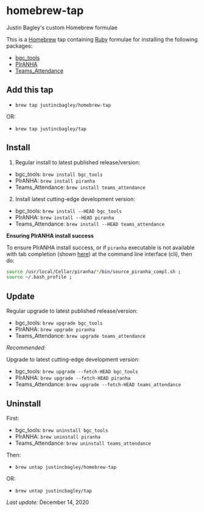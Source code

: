 # homebrew-tap
Justin Bagley's custom Homebrew formulae

This is a [Homebrew](https://brew.sh) tap containing [Ruby](https://www.ruby-lang.org/en/) formulae for installing the following packages:

-   [bgc_tools](https://github.com/justincbagley/bgc-tools)
-   [PIrANHA](https://github.com/justincbagley/piranha)
-   [Teams_Attendance](https://github.com/justincbagley/Teams-Attendance)

## Add this tap

-   `brew tap justincbagley/homebrew-tap`

OR: 

-   `brew tap justincbagley/tap`
<!--For PIrANHA, also see [here](https://github.com/justincbagley/homebrew-piranha).-->

## Install

1.  Regular install to latest published release/version:

-   bgc_tools:  `brew install bgc_tools`
-   PIrANHA:  `brew install piranha`
-   Teams_Attendance:  `brew install teams_attendance`

2.  Install latest cutting-edge development version:

-   bgc_tools:  `brew install --HEAD bgc_tools`
-   PIrANHA:  `brew install --HEAD piranha`
-   Teams_Attendance:  `brew install --HEAD teams_attendance`

**Ensuring PIrANHA install success**

To ensure PIrANHA install success, or if `piranha` executable is not available with tab completion (shown [here](https://github.com/justincbagley/piranha#piranha)) at the command line interface (cli), then do:

```bash
source /usr/local/Cellar/piranha/*/bin/source_piranha_compl.sh ;
source ~/.bash_profile ;
```

## Update

Regular upgrade to latest published release/version:

-   bgc_tools:  `brew upgrade bgc_tools`
-   PIrANHA:  `brew upgrade piranha`
-   Teams_Attendance:  `brew upgrade teams_attendance`

*Recommended:*

Upgrade to latest cutting-edge development version:

-   bgc_tools:  `brew upgrade --fetch-HEAD bgc_tools`
-   PIrANHA:  `brew upgrade --fetch-HEAD piranha`
-   Teams_Attendance:  `brew upgrade --fetch-HEAD teams_attendance`

## Uninstall

First: 

-   bgc_tools:  `brew uninstall bgc_tools`
-   PIrANHA:  `brew uninstall piranha`
-   Teams_Attendance:  `brew uninstall teams_attendance`

Then:

-   `brew untap justincbagley/homebrew-tap`

OR:

-   `brew untap justincbagley/tap`

*Last update:* December 14, 2020

